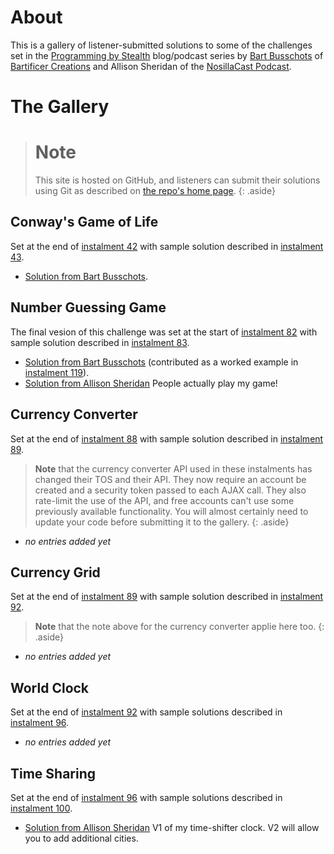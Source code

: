 # About

This is a gallery of listener-submitted solutions to some of the challenges set in the [Programming by Stealth](https://pbs.bartificer.net) blog/podcast series by [Bart Busschots](https://bartb.ie/) of [Bartificer Creations](https://bartificer.net/) and Allison Sheridan of the [NosillaCast Podcast](https://podfeet.com).

# The Gallery

> # Note
> This site is hosted on GitHub, and listeners can submit their solutions using Git as described on [the repo's home page]({{site.github.repository_url}}).
{: .aside}

## Conway's Game of Life

Set at the end of [instalment 42](https://bartificer.net/pbs42) with sample solution described in [instalment 43](https://bartificer.net/pbs43).

* [Solution from Bart Busschots](pbs42-game-of-life/bbusschots/).

## Number Guessing Game

The final vesion of this challenge was set at the start of [instalment 82](https://bartificer.net/pbs82) with sample solution described in [instalment 83](https://bartificer.net/pbs83).

* [Solution from Bart Busschots](pbs82-guessing-game/bbusschots/) (contributed as a worked example in [instalment 119](https://bartificer.net/pbs119)).
* [Solution from Allison Sheridan](pbs82-guessing-game/nosillacast) People actually play my game!

## Currency Converter

Set at the end of [instalment 88](https://bartificer.net/pbs88) with sample solution described in [instalment 89](https://bartificer.net/pbs89).

> **Note** that the currency converter API used in these instalments has changed their TOS and their API. They now require an account be created and a security token passed to each AJAX call. They also rate-limit the use of the API, and free accounts can't use some previously available functionality. You will almost certainly need to update your code before submitting it to the gallery.
{: .aside}

* *no entries added yet*

## Currency Grid

Set at the end of [instalment 89](https://bartificer.net/pbs89) with sample solution described in [instalment 92](https://bartificer.net/pbs92).

> **Note** that the note above for the currency converter applie here too.
{: .aside}

* *no entries added yet*

## World Clock

Set at the end of [instalment 92](https://bartificer.net/pbs92) with sample solutions described in [instalment 96](https://bartificer.net/pbs96).

* *no entries added yet*

## Time Sharing

Set at the end of [instalment 96](https://bartificer.net/pbs96) with sample solutions described in [instalment 100](https://bartificer.net/pbs100).

* [Solution from Allison Sheridan](pbs96-time-sharing/nosillacast) V1 of my time-shifter clock.  V2 will allow you to add additional cities.
